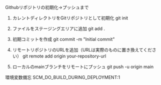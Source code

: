 Githubリポジトリの初期化→プッシュまで
1. カレントディレクトリをGitリポジトリとして初期化
git init

2. ファイルをステージングエリアに追加
git add .

3. 初期コミットを作成
git commit -m "Initial commit"

4. リモートリポジトリのURLを追加（URLは実際のものに置き換えてください）
git remote add origin your-repository-url

5. ローカルのmainブランチをリモートにプッシュ
git push -u origin main

環境変数備忘
SCM_DO_BUILD_DURING_DEPLOYMENT:1

